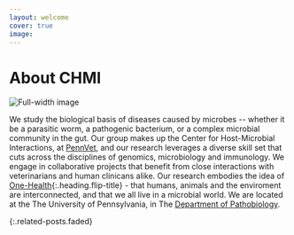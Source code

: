 ```yaml
---
layout: welcome
cover: true
image: 
---
```


# About CHMI

![Full-width image](http://hostmicrobe.github.io/assets/img/projects/datapoints.jpg)

We study the biological basis of diseases caused by microbes -- whether it be a parasitic worm, a pathogenic bacterium, or a complex microbial community in the gut. Our group makes up the Center for Host-Microbial Interactions, at [PennVet](https://www.vet.upenn.edu/), and our research leverages a diverse skill set that cuts across the disciplines of genomics, microbiology and immunology. We engage in collaborative projects that benefit from close interactions with veterinarians and human clinicans alike. Our research embodies the idea of [One-Health]{:.heading.flip-title} - that humans, animals and the enviroment are interconnected, and that we all live in a microbial world. We are located at the The University of Pennsylvania, in The [Department of Pathobiology](https://www.vet.upenn.edu/research/academic-departments/pathobiology/).

{:.related-posts.faded}

[One-Health]: _projects/onehealth.md

